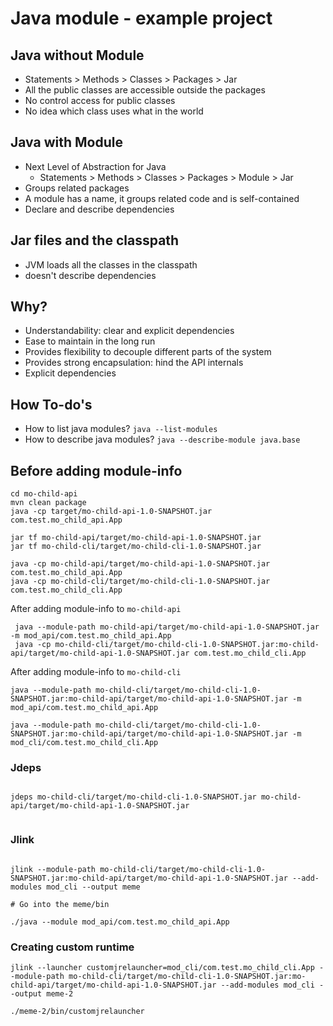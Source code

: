# Java module - example project 

## Java without Module
* Statements > Methods > Classes > Packages > Jar
* All the public classes are accessible outside the packages
* No control access for public classes 
* No idea which class uses what in the world 

## Java with Module
* Next Level of Abstraction for Java
    * Statements > Methods > Classes > Packages > Module > Jar  
* Groups related packages
* A module has a name, it groups related code and is self-contained
* Declare and describe dependencies

## Jar files and the classpath
* JVM loads all the classes in the classpath
* doesn't describe dependencies

## Why?
* Understandability: clear and explicit dependencies
* Ease to maintain in the long run
* Provides flexibility to decouple different parts of the system
* Provides strong encapsulation: hind the API internals 
* Explicit dependencies 

## How To-do's
 * How to list java modules? `java --list-modules`
 * How to describe java modules? `java --describe-module java.base`

## Before adding module-info

```shell
cd mo-child-api
mvn clean package
java -cp target/mo-child-api-1.0-SNAPSHOT.jar com.test.mo_child_api.App
```

```shell
jar tf mo-child-api/target/mo-child-api-1.0-SNAPSHOT.jar
jar tf mo-child-cli/target/mo-child-cli-1.0-SNAPSHOT.jar

java -cp mo-child-api/target/mo-child-api-1.0-SNAPSHOT.jar com.test.mo_child_api.App
java -cp mo-child-cli/target/mo-child-cli-1.0-SNAPSHOT.jar com.test.mo_child_cli.App
```

After adding module-info to `mo-child-api`
```shell
 java --module-path mo-child-api/target/mo-child-api-1.0-SNAPSHOT.jar -m mod_api/com.test.mo_child_api.App
 java -cp mo-child-cli/target/mo-child-cli-1.0-SNAPSHOT.jar:mo-child-api/target/mo-child-api-1.0-SNAPSHOT.jar com.test.mo_child_cli.App 
```

After adding module-info to `mo-child-cli`
```shell
java --module-path mo-child-cli/target/mo-child-cli-1.0-SNAPSHOT.jar:mo-child-api/target/mo-child-api-1.0-SNAPSHOT.jar -m mod_api/com.test.mo_child_api.App

java --module-path mo-child-cli/target/mo-child-cli-1.0-SNAPSHOT.jar:mo-child-api/target/mo-child-api-1.0-SNAPSHOT.jar -m mod_cli/com.test.mo_child_cli.App
```

### Jdeps
```shell

jdeps mo-child-cli/target/mo-child-cli-1.0-SNAPSHOT.jar mo-child-api/target/mo-child-api-1.0-SNAPSHOT.jar
 
```

### Jlink
```shell

jlink --module-path mo-child-cli/target/mo-child-cli-1.0-SNAPSHOT.jar:mo-child-api/target/mo-child-api-1.0-SNAPSHOT.jar --add-modules mod_cli --output meme

```

```shell
# Go into the meme/bin 

./java --module mod_api/com.test.mo_child_api.App
```

### Creating custom runtime
```shell
jlink --launcher customjrelauncher=mod_cli/com.test.mo_child_cli.App --module-path mo-child-cli/target/mo-child-cli-1.0-SNAPSHOT.jar:mo-child-api/target/mo-child-api-1.0-SNAPSHOT.jar --add-modules mod_cli --output meme-2

./meme-2/bin/customjrelauncher 
```
